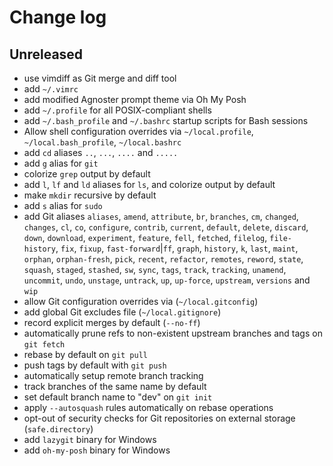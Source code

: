 # Change log

## Unreleased

- use vimdiff as Git merge and diff tool
- add `~/.vimrc`
- add modified Agnoster prompt theme via Oh My Posh
- add `~/.profile` for all POSIX-compliant shells
- add `~/.bash_profile` and `~/.bashrc` startup scripts for Bash sessions
- Allow shell configuration overrides via `~/local.profile`, `~/local.bash_profile`, `~/local.bashrc`
- add `cd` aliases `..`, `...`, `....` and `.....`
- add `g` alias for `git`
- colorize `grep` output by default
- add `l`, `lf` and `ld` aliases for `ls`, and colorize output by default
- make `mkdir` recursive by default
- add `s` alias for `sudo`
- add Git aliases `aliases`, `amend`, `attribute`, `br`, `branches`, `cm`, `changed`, `changes`, `cl`, `co`, `configure`, `contrib`, `current`, `default`, `delete`, `discard`, `down`, `download`, `experiment`, `feature`, `fell`, `fetched`, `filelog`, `file-history`, `fix`, `fixup`, `fast-forward`|`ff`, `graph`, `history`, `k`, `last`, `maint`, `orphan`, `orphan-fresh`, `pick`, `recent`, `refactor`, `remotes`, `reword`, `state`, `squash`, `staged`, `stashed`, `sw`, `sync`, `tags`, `track`, `tracking`, `unamend`, `uncommit`, `undo`, `unstage`, `untrack`, `up`, `up-force`, `upstream`, `versions` and `wip`
- allow Git configuration overrides via (`~/local.gitconfig`)
- add global Git excludes file (`~/local.gitignore`)
- record explicit merges by default (`--no-ff`)
- automatically prune refs to non-existent upstream branches and tags on `git fetch`
- rebase by default on `git pull`
- push tags by default with `git push`
- automatically setup remote branch tracking
- track branches of the same name by default
- set default branch name to "dev" on `git init`
- apply `--autosquash` rules automatically on rebase operations
- opt-out of security checks for Git repositories on external storage (`safe.directory`)
- add `lazygit` binary for Windows
- add `oh-my-posh` binary for Windows
